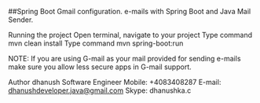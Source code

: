 ##Spring Boot Gmail configuration.
e-mails with Spring Boot and Java Mail Sender.

Running the project
Open terminal, navigate to your project
Type command mvn clean install
Type command mvn spring-boot:run


NOTE: If you are using G-mail as your mail provided for sending e-mails make sure you allow less secure apps in G-mail support.

Author
dhanush
Software Engineer
Mobile: +4083408287
E-mail: dhanushdeveloper.java@gmail.com
Skype: dhanushka.c
